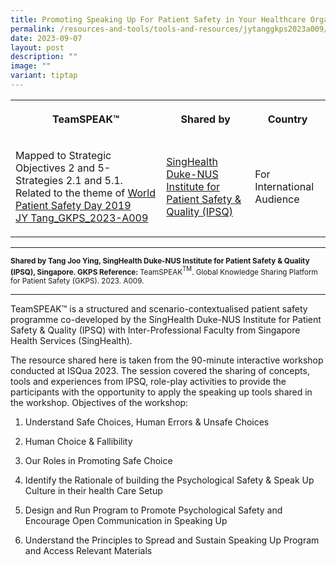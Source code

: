 ```yaml
---
title: Promoting Speaking Up For Patient Safety in Your Healthcare Organization
permalink: /resources-and-tools/tools-and-resources/jytanggkps2023a009/
date: 2023-09-07
layout: post
description: ""
image: ""
variant: tiptap
---
```

<table>
<tbody>
<tr>
<th rowspan="1" colspan="1">
<p>TeamSPEAK™</p>
</th>
<th rowspan="1" colspan="1">
<p>Shared by</p>
</th>
<th rowspan="1" colspan="1">
<p>Country</p>
</th>
</tr>
<tr>
<td rowspan="1" colspan="1">
<p>Mapped to Strategic Objectives 2 and 5- Strategies 2.1 and 5.1. Related
to the theme of <a href="https://www.who.int/campaigns/world-patient-safety-day/2019" rel="noopener noreferrer nofollow" target="_blank">World Patient Safety Day 2019</a> 
<br><a href="/files/jy tang_gkps_2023-a009.pdf" rel="noopener noreferrer nofollow" target="_blank">JY Tang_GKPS_2023-A009</a>
</p>
</td>
<td rowspan="1" colspan="1">
<p><a href="https://www.singhealthdukenus.com.sg/ipsq/" rel="noopener noreferrer nofollow" target="_blank">SingHealth Duke-NUS Institute for Patient Safety &amp; Quality (IPSQ)</a>
</p>
</td>
<td rowspan="1" colspan="1">
<p>For International Audience</p>
</td>
</tr>
</tbody>
</table>
<hr>
<p><strong><sub>Shared by Tang Joo Ying, SingHealth Duke-NUS Institute for Patient Safety &amp; Quality (IPSQ), Singapore. GKPS Reference: </sub></strong><sub>TeamSPEAK</sub><sup><sub>TM</sub></sup><sub>. Global Knowledge Sharing Platform for Patient Safety (GKPS). 2023. A009.</sub>
</p>
<hr>
<p>TeamSPEAK™ is a structured and scenario-contextualised patient safety
programme co-developed by the SingHealth Duke-NUS Institute for Patient
Safety &amp; Quality (IPSQ) with Inter-Professional Faculty from Singapore
Health Services (SingHealth).</p>
<p>The resource shared here is taken from the 90-minute interactive workshop
conducted at ISQua 2023. The session covered the sharing of concepts, tools
and experiences from IPSQ, role-play activities to provide the participants
with the opportunity to apply the speaking up tools shared in the workshop.
Objectives of the workshop:</p>
<ol data-tight="true" class="tight">
<li>
<p>Understand Safe Choices, Human Errors &amp; Unsafe Choices</p>
</li>
<li>
<p>Human Choice &amp; Fallibility</p>
</li>
<li>
<p>Our Roles in Promoting Safe Choice</p>
</li>
<li>
<p>Identify the Rationale of building the Psychological Safety &amp; Speak
Up Culture in their health Care Setup</p>
</li>
<li>
<p>Design and Run Program to Promote Psychological Safety and Encourage Open
Communication in Speaking Up</p>
</li>
<li>
<p>Understand the Principles to Spread and Sustain Speaking Up Program and
Access Relevant Materials</p>
</li>
</ol>
<p></p>